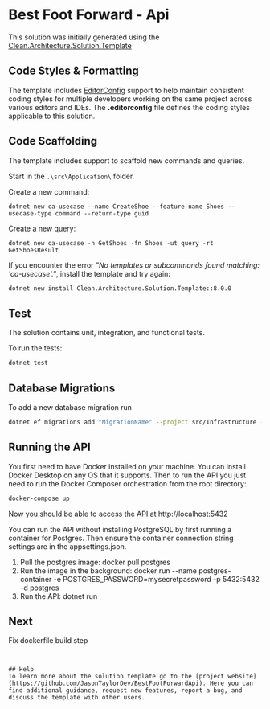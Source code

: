 ﻿# Best Foot Forward - Api

This solution was initially generated using the [Clean.Architecture.Solution.Template](https://github.com/jasontaylordev/CleanArchitecture)


## Code Styles & Formatting

The template includes [EditorConfig](https://editorconfig.org/) support to help maintain consistent coding styles for multiple developers working on the same project across various editors and IDEs. The **.editorconfig** file defines the coding styles applicable to this solution.

## Code Scaffolding

The template includes support to scaffold new commands and queries.

Start in the `.\src\Application\` folder.

Create a new command:

```
dotnet new ca-usecase --name CreateShoe --feature-name Shoes --usecase-type command --return-type guid
```

Create a new query:

```
dotnet new ca-usecase -n GetShoes -fn Shoes -ut query -rt GetShoesResult
```

If you encounter the error *"No templates or subcommands found matching: 'ca-usecase'."*, install the template and try again:

```bash
dotnet new install Clean.Architecture.Solution.Template::8.0.0
```

## Test

The solution contains unit, integration, and functional tests.

To run the tests:
```bash
dotnet test
```

## Database Migrations
To add a new database migration run
```bash
dotnet ef migrations add "MigrationName" --project src/Infrastructure --startup-project src/Web --output-dir Data\Migrations
```

## Running the API
You first need to have Docker installed on your machine. You can install Docker Desktop on any OS that it supports.
Then to run the API you just need to run the Docker Composer orchestration from the root directory:
```bash
docker-compose up
```

Now you should be able to access the API at http://localhost:5432


You can run the API without installing PostgreSQL by first running a container for Postgres. Then ensure the container connection string settings are in the appsettings.json.
1. Pull the postgres image: docker pull postgres
2. Run the image in the background: docker run --name postgres-container -e POSTGRES_PASSWORD=mysecretpassword -p 5432:5432 -d postgres
3. Run the API: dotnet run

## Next
Fix dockerfile build step
~~~~


## Help
To learn more about the solution template go to the [project website](https://github.com/JasonTaylorDev/BestFootForwardApi). Here you can find additional guidance, request new features, report a bug, and discuss the template with other users.

